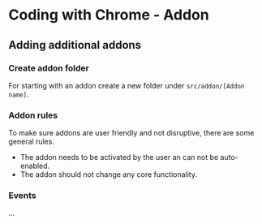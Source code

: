 Coding with Chrome - Addon
===========================

Adding additional addons
-------------------------

### Create addon folder

For starting with an addon create a new folder under `src/addon/[Addon name]`.

### Addon rules

To make sure addons are user friendly and not disruptive, there are some
general rules.

* The addon needs to be activated by the user an can not be auto-enabled.
* The addon should not change any core functionality.

### Events

...